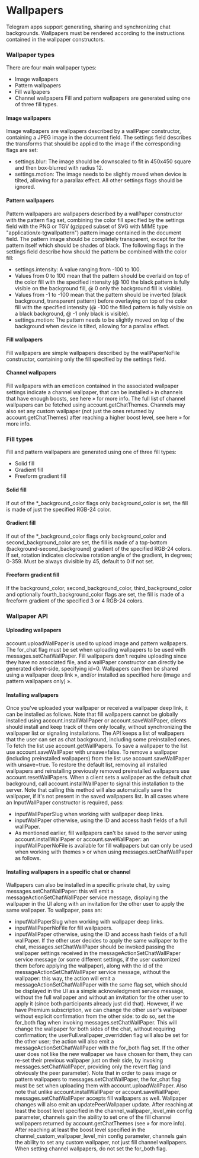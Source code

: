 # Wallpapers
Telegram apps support generating, sharing and synchronizing chat backgrounds.
Wallpapers must be rendered according to the instructions contained in the wallpaper constructors.
### Wallpaper types
There are four main wallpaper types:
- Image wallpapers
- Pattern wallpapers
- Fill wallpapers
- Channel wallpapers
Fill and pattern wallpapers are generated using one of three fill types.
#### Image wallpapers
Image wallpapers are wallpapers described by a wallPaper constructor, containing a JPEG image in the document field.
The settings field describes the transforms that should be applied to the image if the corresponding flags are set:
- settings.blur: The image should be downscaled to fit in 450x450 square and then box-blurred with radius 12.
- settings.motion: The image needs to be slightly moved when device is tilted, allowing for a parallax effect.
All other settings flags should be ignored.
#### Pattern wallpapers
Pattern wallpapers are wallpapers described by a wallPaper constructor with the pattern flag set, combining the color fill specified by the settings field with the PNG or TGV (gzipped subset of SVG with MIME type "application/x-tgwallpattern") pattern image contained in the document field.
The pattern image should be completely transparent, except for the pattern itself which should be shades of black.
The following flags in the settings field describe how should the pattern be combined with the color fill:
- settings.intensity: A value ranging from -100 to 100.
- Values from 0 to 100 mean that the pattern should be overlaid on top of the color fill with the specified intensity (@ 100 the black pattern is fully visible on the background fill, @ 0 only the background fill is visible).
- Values from -1 to -100 mean that the pattern should be inverted (black background, transparent pattern) before overlaying on top of the color fill with the specified intensity (@ -100 the filled pattern is fully visible on a black background, @ -1 only black is visible).
- settings.motion: The pattern needs to be slightly moved on top of the background when device is tilted, allowing for a parallax effect.
#### Fill wallpapers
Fill wallpapers are simple wallpapers described by the wallPaperNoFile constructor, containing only the fill specified by the settings field.
#### Channel wallpapers
Fill wallpapers with an emoticon contained in the associated wallpaper settings indicate a channel wallpaper, that can be installed » in channels that have enough boosts, see here » for more info.
The full list of channel wallpapers can be fetched using account.getChatThemes.
Channels may also set any custom wallpaper (not just the ones returned by account.getChatThemes) after reaching a higher boost level, see here » for more info.
### Fill types
Fill and pattern wallpapers are generated using one of three fill types:
- Solid fill
- Gradient fill
- Freeform gradient fill
#### Solid fill
If out of the *_background_color flags only background_color is set, the fill is made of just the specified RGB-24 color.
#### Gradient fill
If out of the *_background_color flags only background_color and second_background_color are set, the fill is made of a top-bottom (background-second_background) gradient of the specified RGB-24 colors.
If set, rotation indicates clockwise rotation angle of the gradient, in degrees; 0-359. Must be always divisible by 45, default to 0 if not set.
#### Freeform gradient fill
If the background_color, second_background_color, third_background_color and optionally fourth_background_color flags are set, the fill is made of a freeform gradient of the specified 3 or 4 RGB-24 colors.
### Wallpaper API
#### Uploading wallpapers
account.uploadWallPaper is used to upload image and pattern wallpapers. The for_chat flag must be set when uploading wallpapers to be used with messages.setChatWallPaper.
Fill wallpapers don't require uploading since they have no associated file, and a wallPaper constructor can directly be generated client-side, specifying id=0.
Wallpapers can then be shared using a wallpaper deep link », and/or installed as specified here (image and pattern wallpapers only) ».
#### Installing wallpapers
Once you've uploaded your wallpaper or received a wallpaper deep link, it can be installed as follows.
Note that fill wallpapers cannot be globally installed using account.installWallPaper or account.saveWallPaper, clients should install and keep track of them only locally, without synchronizing the wallpaper list or signaling installations.
The API keeps a list of wallpapers that the user can set as chat background, including some preinstalled ones.
To fetch the list use account.getWallPapers.
To save a wallpaper to the list use account.saveWallPaper with unsave=false.
To remove a wallpaper (including preinstalled wallpapers) from the list use account.saveWallPaper with unsave=true.
To restore the default list, removing all installed wallpapers and reinstalling previously removed preinstalled wallpapers use account.resetWallPapers.
When a client sets a wallpaper as the default chat background, call account.installWallPaper to signal this installation to the server.
Note that calling this method will also automatically save the wallpaper, if it's not present in the saved wallpapers list.
In all cases where an InputWallPaper constructor is required, pass:
- inputWallPaperSlug when working with wallpaper deep links.
- inputWallPaper otherwise, using the ID and access hash fields of a full wallPaper.
- As mentioned earlier, fill wallpapers can't be saved to the server using account.installWallPaper or account.saveWallPaper: an inputWallPaperNoFile is available for fill wallpapers but can only be used when working with themes » or when using messages.setChatWallPaper as follows.
#### Installing wallpapers in a specific chat or channel
Wallpapers can also be installed in a specific private chat, by using messages.setChatWallPaper: this will emit a messageActionSetChatWallPaper service message, displaying the wallpaper in the UI along with an invitation for the other user to apply the same wallpaper.
To wallpaper, pass an:
- inputWallPaperSlug when working with wallpaper deep links.
- inputWallPaperNoFile for fill wallpapers.
- inputWallPaper otherwise, using the ID and access hash fields of a full wallPaper.
If the other user decides to apply the same wallpaper to the chat, messages.setChatWallPaper should be invoked passing the wallpaper settings received in the messageActionSetChatWallPaper service message (or some different settings, if the user customized them before applying the wallpaper), along with the id of the messageActionSetChatWallPaper service message, without the wallpaper: this way, the action will emit a messageActionSetChatWallPaper with the same flag set, which should be displayed in the UI as a simple acknowledgment service message, without the full wallpaper and without an invitation for the other user to apply it (since both participants already just did that).
However, if we have Premium subscription, we can change the other user's wallpaper without explicit confirmation from the other side: to do so, set the for_both flag when invoking messages.setChatWallPaper.
This will change the wallpaper for both sides of the chat, without requiring confirmation; the userFull.wallpaper_overridden flag will also be set for the other user; the action will also emit a messageActionSetChatWallPaper with the for_both flag set.
If the other user does not like the new wallpaper we have chosen for them, they can re-set their previous wallpaper just on their side, by invoking messages.setChatWallPaper, providing only the revert flag (and obviously the peer parameter).
Note that in order to pass image or pattern wallpapers to messages.setChatWallPaper, the for_chat flag must be set when uploading them with account.uploadWallPaper.
Also note that unlike account.installWallPaper or account.saveWallPaper, messages.setChatWallPaper accepts fill wallpapers as well.
Wallpaper changes will also emit an updatePeerWallpaper update.
After reaching at least the boost level specified in the channel_wallpaper_level_min config parameter, channels gain the ability to set one of the fill channel wallpapers returned by account.getChatThemes (see » for more info).
After reaching at least the boost level specified in the channel_custom_wallpaper_level_min config parameter, channels gain the ability to set any custom wallpaper, not just fill channel wallpapers.
When setting channel wallpapers, do not set the for_both flag.
